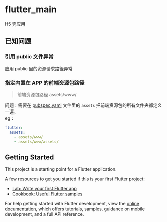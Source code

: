 # flutter_main

H5 壳应用

## 已知问题

### 引用 public 文件异常

应用 public 里的资源请求路径异常

### 指定内置在 APP 的前端资源包路径

> 前端资源包路径 assets/www/

问题：需要在 [pubspec.yaml](./pubspec.yaml) 文件里的 `assets` 把前端资源包的所有文件夹都定义一遍。  
eg：

```yaml
flutter:
  assets:
    - assets/www/
    - assets/www/assets/
```

## Getting Started

This project is a starting point for a Flutter application.

A few resources to get you started if this is your first Flutter project:

- [Lab: Write your first Flutter app](https://docs.flutter.dev/get-started/codelab)
- [Cookbook: Useful Flutter samples](https://docs.flutter.dev/cookbook)

For help getting started with Flutter development, view the
[online documentation](https://docs.flutter.dev/), which offers tutorials,
samples, guidance on mobile development, and a full API reference.
